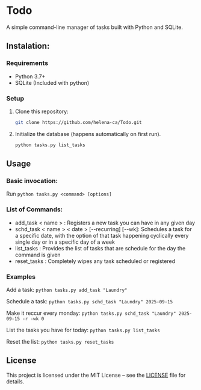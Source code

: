 # Todo
A simple command-line manager of tasks built with Python and SQLite.


## Instalation:

### Requirements
- Python 3.7+
- SQLite (Included with python)

### Setup
1. Clone this repository:
    ```bash
    git clone https://github.com/helena-ca/Todo.git
2. Initialize the database (happens automatically on first run).
    ```bash
    python tasks.py list_tasks

## Usage
### Basic invocation:
Run `python tasks.py <command> [options]`

### List of Commands:
- add_task < name > : Registers a new task you can have in any given day
- schd_task < name > < date > [--recurring] [--wk]: Schedules a task for a specific date, with the option of that task happening cyclically every single day or in a specific day of a week
- list_tasks : Provides the list of tasks that are schedule for the day the command is given
- reset_tasks : Completely wipes any task scheduled or registered

### Examples
Add a task:
`python tasks.py add_task "Laundry"`

Schedule a task:
`python tasks.py schd_task "Laundry" 2025-09-15`

Make it reccur every monday:
`python tasks.py schd_task "Laundry" 2025-09-15 -r -wk 0`

List the tasks you have for today:
`python tasks.py list_tasks`

Reset the list:
`python tasks.py reset_tasks`

## License 
This project is licensed under the MIT License – see the [LICENSE](LICENSE) file for details.